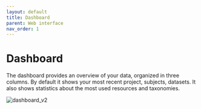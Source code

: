 ```yaml
---
layout: default
title: Dashboard
parent: Web interface
nav_order: 1
---
```

# Dashboard
The dashboard provides an overview of your data, organized in three columns. By default it shows your most recent project, subjects, datasets. It also shows statistics about the most used resources and taxonomies.

![dashboard_v2](/assets/images/dashboard_v2.png)
